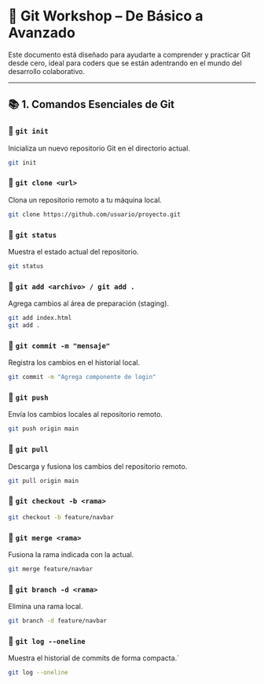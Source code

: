 # 🚀 Git Workshop – De Básico a Avanzado

Este documento está diseñado para ayudarte a comprender y practicar Git desde cero, ideal para coders que se están adentrando en el mundo del desarrollo colaborativo.

---

## 📚 1. Comandos Esenciales de Git

### 🔹 `git init`
Inicializa un nuevo repositorio Git en el directorio actual.

```bash
git init
```

### 🔹 `git clone <url>`
Clona un repositorio remoto a tu máquina local.

```bash
git clone https://github.com/usuario/proyecto.git
```

### 🔹 `git status`
Muestra el estado actual del repositorio.

```bash
git status
```


### 🔹 `git add <archivo> / git add .`
Agrega cambios al área de preparación (staging).

```bash
git add index.html
git add .
```

### 🔹 `git commit -m "mensaje"`
Registra los cambios en el historial local.

```bash
git commit -m "Agrega componente de login"
```

### 🔹 `git push`
Envía los cambios locales al repositorio remoto.

```bash
git push origin main
```

### 🔹 `git pull`
Descarga y fusiona los cambios del repositorio remoto.

```bash
git pull origin main
```

### 🔹 `git checkout -b <rama>`

```bash
git checkout -b feature/navbar
```

### 🔹 `git merge <rama>`
Fusiona la rama indicada con la actual.

```bash
git merge feature/navbar
```


### 🔹 `git branch -d <rama>`
Elimina una rama local.

```bash
git branch -d feature/navbar
```

### 🔹 `git log --oneline`
Muestra el historial de commits de forma compacta.`

```bash
git log --oneline
```



